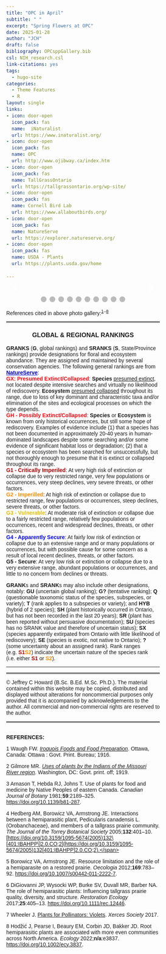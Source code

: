 ```yaml
---
title: "OPC in April"
subtitle: " "
excerpt: "Spring Flowers at OPC"
date: 2025-01-28
author: "JCH"
draft: false
bibliography: OPCsppGallery.bib
csl: NIH_research.csl
link-citations: yes
tags:
  - hugo-site
categories:
  - Theme Features
  - R
layout: single
links:
- icon: door-open
  icon_pack: fas
  name:  iNaturalist
  url: https://www.inaturalist.org/
- icon: door-open
  icon_pack: fas
  name: OPC
  url: http://www.ojibway.ca/index.htm
- icon: door-open
  icon_pack: fas
  name: TallGrassOntario
  url: https://tallgrassontario.org/wp-site/
- icon: door-open
  icon_pack: fas
  name: Cornell Bird Lab
  url: https://www.allaboutbirds.org/
- icon: door-open
  icon_pack: fas
  name: NatureServe
  url: https://explorer.natureserve.org/
- icon: door-open
  icon_pack: fas
  name: USDA - Plants
  url: https://plants.usda.gov/home

---
```


<style type="text/css">
* {box-sizing:border-box}
body {font-family: Verdana, sans-serif; margin:0}
.mySlides {display: none}
img {vertical-align: middle;}

/* ======================= */
/* SlideShow container CSS */
/* ======================= */
.slideshow-container {
  max-width: 500px;
  position: relative;
  margin: auto;
  }
/* ========================== */
/* Hide the images by default */
/* ========================== */
.mySlides {
  display: none;
  }
/* ======================== */
/*  Next & previous buttons */
/* ======================== */
.prev, .next {
  cursor: pointer;
  position: absolute;
  top: 50%;
  width: auto;
  margin-top: -22px;
  padding: 16px;
  color: white;
  font-weight: bold;
  font-size: 18px;
  transition: 0.6s ease;
  border-radius: 0 3px 3px 0;
  user-select: none;
  }
/* ================================ */
/* Position: "next button" to right */
/* ================================ */
.next {
  right: 0;
  border-radius: 3px 0 0 3px;
  }
/* ====================================================== */
/* On hover: black bkgd color with little bit see-through */
/* ====================================================== */
.prev:hover, .next:hover {
  background-color: rgba(0,0,0,0.8);
  }

/* ====================== */
/* Caption Container text */
/* ====================== */
.caption-container {
  font-size: 14px;
  text-align: left;
  background-color: rgb(240,240,240);
  padding: 5px 5px;
  color: white;
}

/* ===================== */
/* Number text (1/10 etc) */
/* ===================== */
.numbertext {
  color: #f2f2f2;
  font-size: 12px;
  padding: 8px 12px;
  position: absolute;
  top: 0;
  }
/* =========================== */
/*   Dots/bullets/indicators   */
/* =========================== */
.dot {
  cursor: pointer;
  height: 15px;
  width: 15px;
  margin: 0 2px;
  background-color: #bbb;
  border-radius: 50%;
  display: inline-block;
  transition: background-color 0.6s ease;
  }
.active, .dot:hover {
  background-color: #717171;
  }

/* ==================== */
/*   Fading animation   */
/* ==================== */
.fade {
  animation-name: fade;
  animation-duration: 1.5s;
  }
@keyframes fade {
  from {opacity: .4}
  to {opacity: 1}
  }

/* =============================== */
/*          CSS for Links          */
/* =============================== */
a.one:link {color: rgb(0, 0, 200);}
a.one:visited {color: rgb(192, 20, 172);}
a.one:hover {color: rgb(255, 20, 100);}

/* ============================== */
/*     CSS for stylizing text     */
/* ============================== */
#Blk { font-weight: bold; color: rgb(0, 0, 0); }
#blk { color: rgb(0, 0, 0); }
#Red { font-weight: bold; color: rgb(255, 10, 20); }
#Dred { font-weight: bold; color: rgb(175, 0, 0); }
#Or { font-weight: bold; color: rgb(255, 140, 0); }
#Gold { font-weight: bold; color: rgb(230, 190, 0); }
#Gr2 { font-weight: bold; color: rgb(25, 150, 25); }
#Teal { font-weight: bold; color: rgb(60, 180, 180); }
#Blue { font-weight: bold; color: blue; }
#Glacialb { font-weight: bold; color: rgb(54, 139, 193); }
#Violet { font-weight: bold; color: rgb(180, 73, 255); }
#Purple { font-weight: bold; color: rgb(150, 0, 255); }
#Magenta { font-weight: bold; color: rgb(255, 0, 255); }
#Salmon { font-weight: bold; color: rgb(255, 140, 160); }
#Silver { font-weight: bold; color: rgb(192, 192, 192); }
#Gray { font-weight: bold; color: rgb(155, 155, 155); }
#Rust { font-weight: bold; color: rgb(183, 65, 14); }
#Dbr { font-weight: bold; color: rgb(100, 20, 20); }
</style>
<body>
<!-- Slideshow container -->

<div class="slideshow-container">

<!-- Full-width images with number and caption text -->

<div class="mySlides fade">

<div class="numbertext">

1 / 10

</div>

<img src="images/April2010_HPuccoon.jpg" alt="" width="100%"/>

<div class="text">

</div>

<div class="caption-container">

<p id="caption">
<span id="blk"><b><a class="one" href="https://www.inaturalist.org/taxa/48595-Lithospermum-canescens" target="_blank" title="Go to iNaturalist">Hoary Puccoon</a></b> (<span id="Gold">S3</span>, <span id="Blk">G5</span>), or <i>Lithospermum canescens</i>, has soft hairy stems, short oblong green leaves and golden tubular flowers. The word “puccoon” is a Native American word meaning “<i>a plant that yields a pigment</i>”. <b>Gilmore</b> (1919) noted that First Nations children “…<i>used the root of this plant in sport to chew with their gum to make it of a red color. The flowers of this plant were likewise used to colour gum yellow</i>” (Note: gum was made of resin from the Compass Plant).</span>
</p>

</div>

</div>

<div class="mySlides fade">

<div class="numbertext">

2 / 10

</div>

<img src="images/April2010_WBetony1.jpg" alt="" width="100%"/>

<div class="caption-container">

<p id="caption">
<span id="blk"><b><a class="one" href="https://www.inaturalist.org/taxa/51227-Pedicularis-canadensis" target="_blank" title="Go to iNaturalist">Wood Betony</a></b> (<span id="Blk">S5</span>, <span id="Blk">G5</span>), also known as <b>Canadian lousewort</b> (<i>Pedicularis canadensis</i>), is native to North American temperate woodlands and prairies. The flower is usually yellow (next pic), but it can also be reddish-purple or bi-colored (yellow and purple). According to <b>Waugh</b> (1916) the young tender leaves of this plant were often harvested by Iroquois and “<i>…cooked like spinach</i>”.</span>
</p>

</div>

</div>

<div class="mySlides fade">

<div class="numbertext">

3 / 10

</div>

<img src="images/April2010_WBetonyY2.jpg" alt="" width="100%"/>

<div class="caption-container">

<p id="caption">
<span id="blk">This is the more common yellow variant of <b><a class="one" href="https://www.inaturalist.org/taxa/51227-Pedicularis-canadensis" target="_blank" title="Go to iNaturalist">Wood Betony</a></b>. The plant is hemi-parasitic and uses different plants as hosts (e.g. oaks and prairie grasses). Studies suggest that <i>P. canadensis</i> can suppress the growth of dominant grass species and thus influence (i.e. increase plant species evenness and richness) the composition of prairie communities (<b>Hedberg</b> 2005, <b>Borowicz and Armstrong</b> 2012, <b>DiGiovanni</b> et. al. 2016, <b>Hodzic</b> et. al. 2022).</span>
</p>

</div>

</div>

<div class="mySlides fade">

<div class="numbertext">

4 / 10

</div>

<img src="images/April2010_SprBeauty.jpg" alt="" width="100%"/>

<div class="caption-container">

<p id="caption">
<span id="blk"><b><a class="one" href="https://www.inaturalist.org/taxa/240057-Claytonia-virginica-virginica" target="_blank" title="Go to iNaturalist">Narrowleaf Springbeauty</a></b> (<span id="Blk">S5</span>, <span id="Blk">G5</span>), also known as the <b>Virginia Springbeauty</b> (<i>Claytonia virginica</i>), is a native herbaceous perennial species of eastern North America. According to <b><a class="one" href="https://explorer.natureserve.org/Taxon/ELEMENT_GLOBAL.2.147594/Claytonia_virginica" target="_blank" title="Go to NatureServe">NatureServe</a></b> plant populations in Quebec and other eastern provinces are imperilled (<span id="Or">S2</span>). <b>Waugh</b> (1916) and <b>Arnason</b> et. al. (1981) mention that <i>C. virginica</i> was one of several plants whose underground parts (i.e. rhizomes, roots) were used for food by First Nations people of eastern Canada.</span>
</p>

</div>

</div>

<div class="mySlides fade">

<div class="numbertext">

5 / 10

</div>

<img src="images/April2010_WBellwort.jpg" alt="" width="100%"/>

<div class="caption-container">

<p id="caption">
<span id="blk"><b><a class="one" href="https://www.inaturalist.org/taxa/67772-Uvularia-sessilifolia" target="_blank" title="Go to iNaturalist">Sessile Bellwort</a></b> (<span id="Blue">S4</span>, <span id="Blk">G5</span>), commonly known as <b>wild oats</b> (<i>Uvularia sessilifolia</i>), is native to eastern and central North America. This spring forb has creamy yellow coloured flowers that are narrow, bell shaped and often seen drooping downward.</span>
</p>

</div>

</div>

<div class="mySlides fade">

<div class="numbertext">

6 / 10

</div>

<img src="images/April2010_ArrLViolet.jpg" alt="" width="100%"/>

<div class="caption-container">

<p id="caption">
<span id="blk"><b><a class="one" href="https://www.inaturalist.org/taxa/170259-Viola-sagittata" target="_blank" title="Go to iNaturalist">Arrowleaf Violet</a></b> (<span id="Blue">S4</span>, <span id="Blk">G5</span>), or <i>Viola sagittata</i>, can be found in prairie and woodland habitats within eastern North America. This species of violet is relatively easy to identify because of the shape of their leaves.</span>
</p>

</div>

</div>

<div class="mySlides fade">

<div class="numbertext">

7 / 10

</div>

<img src="images/April2010_DYViolet.jpg" alt="" width="100%"/>

<div class="caption-container">

<p id="caption">
<span id="blk"><b><a class="one" href="https://www.inaturalist.org/taxa/1467430-Viola-pubescens" target="_blank" title="Go to iNaturalist">Downy Yellow Violet</a></b> (<span id="Blk">S5</span>, <span id="Blk">G5</span>), or <i>Viola pubescens</i>, is commonly found in most North American woodlands. According to <b>Arnason</b> et. al. (1981) Ojibwa people used the root to make a tea to treat sore throats.</span>
</p>

</div>

</div>

<div class="mySlides fade">

<div class="numbertext">

8 / 10

</div>

<img src="images/April2010_WAnenome.jpg" alt="" width="100%"/>

<div class="caption-container">

<p id="caption">
<span id="blk"><b><a class="one" href="https://www.inaturalist.org/taxa/950598-Anemonoides-quinquefolia" target="_blank" title="Go to iNaturalist">Wood Anemone</a></b> (<span id="Blk">S5</span>, <span id="Blk">G5</span>), or <b>windflower</b> (<i>Anemonoides quinquefolia</i>), is a native perennial forb of North America and member of the buttercup family <i>Ranunculaceae</i>. The specific epithet <i>quinquefolia</i> (“five-leaved”) is a misnomer since the upper lateral leaflets are lobed (see picture) giving the appearance of five leaflets (burgundy colour when emerging, eventually turning green). It is a “<i>true</i>” spring ephemeral since it completes its entire life cycle within a few weeks in early spring.</span>
</p>

</div>

</div>

<div class="mySlides fade">

<div class="numbertext">

9 / 10

</div>

<img src="images/April2010_CBlueViolet.jpg" alt="" width="100%"/>

<div class="caption-container">

<p id="caption">
<span id="blk"><b><a class="one" href="https://www.inaturalist.org/taxa/82816-Viola-sororia" target="_blank" title="Go to iNaturalist">Common Blue Violet</a></b> (<span id="Blk">S5</span>, <span id="Blk">G5</span>), or <i>Viola sororia</i>, is commonly found in moist wooded areas throughout eastern North America. It’s an important food resource for pollinating insects and a host plant to the larval stage of several <b>Fritillary butterfly</b> species such as the <b><a class="one" href="https://www.inaturalist.org/taxa/1456562-Argynnis-cybele" target="_blank" title="Go to iNaturalist">Great Fritillary butterfly</a></b> (<b>Wheeler</b> 2017). Also the young leaves of this plant are often eaten raw or cooked, as well as used in teas because of their high <b>vitamin C</b> content.</span>
</p>

</div>

</div>

<div class="mySlides fade">

<div class="numbertext">

10 / 10

</div>

<img src="images/April2010_JITPulpit.jpg" alt="" width="100%"/>

<div class="caption-container">

<p id="caption">
<span id="blk"><b>Jack-in-the-Pulpit</b> (<span id="Blk">S5</span>, <span id="Blk">G5</span>), also referred to as <b>Indian turnip</b> (<i>Arisaema triphyllum</i> s. s.), has a distinctive flower structure (i.e. three basal leaflets, a colourful <b>spathe</b> (“<i>Pulpit</i>”) that encases an erect club-like <b>spadix</b> or “<i>Jack</i>”). All parts of the plant are toxic, but the underground <b>corms</b> were harvested and prepared as a root vegetable by the Iroquois in eastern North America (<b>Waugh</b> 1916).</span>
</p>

</div>

</div>

<!-- Next and previous buttons -->

<a class="prev" onclick="plusSlides(-1)">❮</a>
<a class="next" onclick="plusSlides(1)">❯</a>

</div>

<br>

<!-- The dots/circles -->

<div style="text-align:center">

<span class="dot" onclick="currentSlide(1)"></span>
<span class="dot" onclick="currentSlide(2)"></span>
<span class="dot" onclick="currentSlide(3)"></span>
<span class="dot" onclick="currentSlide(4)"></span>
<span class="dot" onclick="currentSlide(5)"></span>
<span class="dot" onclick="currentSlide(6)"></span>
<span class="dot" onclick="currentSlide(7)"></span>
<span class="dot" onclick="currentSlide(8)"></span>
<span class="dot" onclick="currentSlide(9)"></span>
<span class="dot" onclick="currentSlide(10)"></span>

</div>

<!-- Java Script -->
<script>
<!-- Show first slide -->
let slideIndex = 1;
showSlides(slideIndex);
<!-- calling function to move to nth slide and show that slide. -->
function plusSlides(n) {
  showSlides(slideIndex += n);
  }
<!-- Sets slideIndex to n and then shows the nth slide. -->
function currentSlide(n) {
  showSlides(slideIndex = n);
  }
<!-- Inside showSlides function declare an empty variable i -->
<!-- Look in HTML for elements with class designations mySlides and dot -->
<!-- If end of list is reached set slideIndex back to 1. -->
<!-- If go backwards past first slide go to end slide (slides.length) -->
<!-- then set the display style of all slides to none (n = 0) -->
<!-- to remove all slides from the DOM (hides them) -->
function showSlides(n) {
  let i;
  let slides = document.getElementsByClassName("mySlides");
  let dots = document.getElementsByClassName("dot");
  if (n > slides.length) {slideIndex = 1}    
  if (n < 1) {slideIndex = slides.length}
  for (i = 0; i < slides.length; i++) {
    slides[i].style.display = "none";  
  }
<!-- Remove "active" class from all elements with "dot" as their class -->
  for (i = 0; i < dots.length; i++) {
    dots[i].className = dots[i].className.replace(" active", "");
  }
<!-- Set display style of slideIndex - 1 to block, -->
<!-- making it effectively visible (previously set to 'none') -->
<!-- and add active class to the dot of index slideIndex-1. -->
  slides[slideIndex-1].style.display = "block";  
  dots[slideIndex-1].className += " active";
  }
</script>
</body>

References cited in above photo gallery:<sup>[1](#ref-waugh_iroquois_1916)–[8](#ref-hodzic_root_2022)</sup>

<hr style="border:2px solid gray">

<div align="center">

<h3>
GLOBAL & REGIONAL RANKINGS
</h3>

</div>

**GRANKS** (**G**, global rankings) and **SRANKS** (**S**, State/Province rankings) provide designations for floral and ecosystem abundance. They are assigned and maintained by several conservation agencies. The following general rankings are from **<a class="one" href="https://explorer.natureserve.org/AboutTheData/DataTypes/ConservationStatusCategories">NatureServe</a>**:  
<span id="Red">GX: Presumed Extinct/Collapsed</span>: **Species** <u>presumed extinct</u>, not located despite intensive searches and virtually no likelihood of rediscovery. **Ecosystem** <u>presumed collapsed</u> throughout its range, due to loss of key dominant and characteristic taxa and/or elimination of the sites and ecological processes on which the type depends.  
<span id="Red">GH - Possibly Extinct/Collapsed</span>: **Species** or **Ecosystem** is known from only historical occurrences, but still some hope of rediscovery. Examples of evidence include (1) that a species has not been documented in approximately 20-40 years in human-dominated landscapes despite some searching and/or some evidence of significant habitat loss or degradation; (2) that a species or ecosystem has been searched for unsuccessfully, but not thoroughly enough to presume that it is extinct or collapsed throughout its range.  
<span id="Dred">G1 - Critically Imperiled</span>: At very high risk of extinction or collapse due to very restricted range, very few populations or occurrences, very steep declines, very severe threats, or other factors.  
<span id="Or">G2 - Imperilled</span>: At high risk of extinction or collapse due to restricted range, few populations or occurrences, steep declines, severe threats, or other factors.  
<span id="Gold">G3 - Vulnerable</span>: At moderate risk of extinction or collapse due to a fairly restricted range, relatively few populations or occurrences, recent and widespread declines, threats, or other factors.  
<span id="Blue">G4 - Apparently Secure</span>: At fairly low risk of extinction or collapse due to an extensive range and or many populations or occurrences, but with possible cause for some concern as a result of local recent declines, threats, or other factors.  
<b>G5 - Secure</b>: At very low risk or extinction or collapse due to a very extensive range, abundant populations or occurrences, and little to no concern from declines or threats.

**GRANK**s and **SRANK**s may also include other designations, notably: **GU** (uncertain global ranking); **G?** (tentative ranking); **Q** (questionable taxonomic status of the species, subspecies, or variety); **T** (rank applies to a subspecies or variety); and **HYB** (hybrid of 2 species); **SH** (plant historically occurred in Ontario, but has not been recorded in the last 20 years); **SR** (plant has been reported without persuasive documentation); **SU** (species has no SRANK value and therefore of uncertain status); **SX** (species apparently extirpated from Ontario with little likelihood of rediscovery); **SE** (species is exotic, not native to Ontario); **?** (some uncertainty about an assigned rank). Rank ranges (e.g. <span id="Dred">S1</span><span id="Or">S2</span>) indicate the uncertain nature of the species rank (i.e. either <span id="Dred">S1</span> or <span id="Or">S2</span>).

------------------------------------------------------------------------

<hr style="border:2px solid gray">
<!--------------------------------------------------------------------->

© Jeffrey C Howard (B.Sc. B.Ed. M.Sc. Ph.D.). The material contained within this website may be copied, distributed and displayed without alterations for noncommercial purposes only provided that it is accompanied by acknowledgements to the author. All commercial and non-commercial rights are reserved to the author.  
<!--------------------------------------------------------------------->

<hr style="border:2px solid gray">

<a id="Refs"></a>  
**REFERENCES:**

<script src='https://storage.ko-fi.com/cdn/scripts/overlay-widget.js'></script>
<script>
  kofiWidgetOverlay.draw('jch274202227', {
    'type': 'floating-chat',
    'floating-chat.donateButton.text': 'Help Support',
    'floating-chat.donateButton.background-color': '#00b9fe',
    'floating-chat.donateButton.text-color': '#fff'
  });
</script>

<div id="refs" class="references csl-bib-body" entry-spacing="0">

<div id="ref-waugh_iroquois_1916" class="csl-entry">

<span class="csl-left-margin">1 </span><span class="csl-right-inline">Waugh FW. *[Iroquois Foods and Food Preparation](https://www.canadiana.ca/view/oocihm.82410/1)*. Ottawa, Canada: Ottawa : Govt. Print. Bureau; 1916.</span>

</div>

<div id="ref-gilmore_uses_1919" class="csl-entry">

<span class="csl-left-margin">2 </span><span class="csl-right-inline">Gilmore MR. *[Uses of plants by the Indians of the Missouri River region](https://doi.org/10.5962/bhl.title.32507)*. Washington, DC: Govt. print. off; 1919.</span>

</div>

<div id="ref-arnason_use_1981" class="csl-entry">

<span class="csl-left-margin">3 </span><span class="csl-right-inline">Arnason T, Hebda RJ, Johns T. Use of plants for food and medicine by Native Peoples of eastern Canada. *Canadian Journal of Botany* 1981;**59**:2189–325. <https://doi.org/10.1139/b81-287>.</span>

</div>

<div id="ref-hedberg_interactions_2005" class="csl-entry">

<span class="csl-left-margin">4 </span><span class="csl-right-inline">Hedberg AM, Borowicz VA, Armstrong JE. Interactions between a hemiparasitic plant, Pedicularis canadensis L. (Orobanchaceae), and members of a tallgrass prairie community. *The Journal of the Torrey Botanical Society* 2005;**132**:401–10. [https://doi.org/10.3159/1095-5674(2005)132\[401:IBAHPP\]2.0.CO;2](https://doi.org/10.3159/1095-5674(2005)132[401:IBAHPP]2.0.CO;2).</span>

</div>

<div id="ref-borowicz_resource_2012" class="csl-entry">

<span class="csl-left-margin">5 </span><span class="csl-right-inline">Borowicz VA, Armstrong JE. Resource limitation and the role of a hemiparasite on a restored prairie. *Oecologia* 2012;**169**:783–92. <https://doi.org/10.1007/s00442-011-2222-7>.</span>

</div>

<div id="ref-digiovanni_role_2017" class="csl-entry">

<span class="csl-left-margin">6 </span><span class="csl-right-inline">DiGiovanni JP, Wysocki WP, Burke SV, Duvall MR, Barber NA. The role of hemiparasitic plants: Influencing tallgrass prairie quality, diversity, and structure. *Restoration Ecology* 2017;**25**:405–13. <https://doi.org/10.1111/rec.12446>.</span>

</div>

<div id="ref-wheeler_plants_2017" class="csl-entry">

<span class="csl-left-margin">7 </span><span class="csl-right-inline">Wheeler J. [Plants for Pollinators: Violets](https://xerces.org/blog/plants-for-pollinators-violets). *Xerces Society* 2017.</span>

</div>

<div id="ref-hodzic_root_2022" class="csl-entry">

<span class="csl-left-margin">8 </span><span class="csl-right-inline">Hodžić J, Pearse I, Beaury EM, Corbin JD, Bakker JD. Root hemiparasitic plants are associated with more even communities across North America. *Ecology* 2022;**n/a**:e3837. <https://doi.org/10.1002/ecy.3837>.</span>

</div>

</div>
